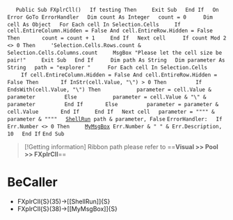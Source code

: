 &nbsp;&nbsp;&nbsp;&nbsp;
`Public Sub FXplrCll()`
&nbsp;&nbsp;&nbsp;&nbsp;`If testing Then`
&nbsp;&nbsp;&nbsp;&nbsp;&nbsp;&nbsp;&nbsp;&nbsp;`Exit Sub`
&nbsp;&nbsp;&nbsp;&nbsp;`End If`
&nbsp;&nbsp;&nbsp;&nbsp;`On Error GoTo ErrorHandler`
&nbsp;&nbsp;&nbsp;&nbsp;`Dim count As Integer`
&nbsp;&nbsp;&nbsp;&nbsp;`count = 0`
&nbsp;&nbsp;&nbsp;&nbsp;
&nbsp;&nbsp;&nbsp;&nbsp;`Dim cell As Object`
&nbsp;&nbsp;&nbsp;&nbsp;`For Each cell In Selection.Cells`
&nbsp;&nbsp;&nbsp;&nbsp;&nbsp;&nbsp;&nbsp;&nbsp;`If cell.EntireColumn.Hidden = False And cell.EntireRow.Hidden = False Then`
&nbsp;&nbsp;&nbsp;&nbsp;&nbsp;&nbsp;&nbsp;&nbsp;&nbsp;&nbsp;&nbsp;&nbsp;`count = count + 1`
&nbsp;&nbsp;&nbsp;&nbsp;&nbsp;&nbsp;&nbsp;&nbsp;`End If`
&nbsp;&nbsp;&nbsp;&nbsp;`Next cell`
&nbsp;&nbsp;&nbsp;&nbsp;
&nbsp;&nbsp;&nbsp;&nbsp;`If count Mod 2 <> 0 Then`
&nbsp;&nbsp;&nbsp;&nbsp;&nbsp;&nbsp;&nbsp;&nbsp;`'Selection.Cells.Rows.count & Selection.Cells.Columns.count`
&nbsp;&nbsp;&nbsp;&nbsp;&nbsp;&nbsp;&nbsp;&nbsp;`MsgBox "Please let the cell size be pair!"`
&nbsp;&nbsp;&nbsp;&nbsp;&nbsp;&nbsp;&nbsp;&nbsp;`Exit Sub`
&nbsp;&nbsp;&nbsp;&nbsp;`End If`
&nbsp;&nbsp;&nbsp;&nbsp;
&nbsp;&nbsp;&nbsp;&nbsp;`Dim path As String`
&nbsp;&nbsp;&nbsp;&nbsp;`Dim parameter As String`
&nbsp;&nbsp;&nbsp;&nbsp;`path = "explorer "`
&nbsp;&nbsp;&nbsp;&nbsp;
&nbsp;&nbsp;&nbsp;&nbsp;`For Each cell In Selection.Cells`
&nbsp;&nbsp;&nbsp;&nbsp;&nbsp;&nbsp;&nbsp;&nbsp;`If cell.EntireColumn.Hidden = False And cell.EntireRow.Hidden = False Then`
&nbsp;&nbsp;&nbsp;&nbsp;&nbsp;&nbsp;&nbsp;&nbsp;&nbsp;&nbsp;&nbsp;&nbsp;`If InStr(cell.Value, "\") > 0 Then`
&nbsp;&nbsp;&nbsp;&nbsp;&nbsp;&nbsp;&nbsp;&nbsp;&nbsp;&nbsp;&nbsp;&nbsp;&nbsp;&nbsp;&nbsp;&nbsp;`If EndsWith(cell.Value, "\") Then`
&nbsp;&nbsp;&nbsp;&nbsp;&nbsp;&nbsp;&nbsp;&nbsp;&nbsp;&nbsp;&nbsp;&nbsp;&nbsp;&nbsp;&nbsp;&nbsp;&nbsp;&nbsp;&nbsp;&nbsp;`parameter = cell.Value & parameter`
&nbsp;&nbsp;&nbsp;&nbsp;&nbsp;&nbsp;&nbsp;&nbsp;&nbsp;&nbsp;&nbsp;&nbsp;&nbsp;&nbsp;&nbsp;&nbsp;`Else`
&nbsp;&nbsp;&nbsp;&nbsp;&nbsp;&nbsp;&nbsp;&nbsp;&nbsp;&nbsp;&nbsp;&nbsp;&nbsp;&nbsp;&nbsp;&nbsp;&nbsp;&nbsp;&nbsp;&nbsp;`parameter = cell.Value & "\" & parameter`
&nbsp;&nbsp;&nbsp;&nbsp;&nbsp;&nbsp;&nbsp;&nbsp;&nbsp;&nbsp;&nbsp;&nbsp;&nbsp;&nbsp;&nbsp;&nbsp;`End If`
&nbsp;&nbsp;&nbsp;&nbsp;&nbsp;&nbsp;&nbsp;&nbsp;&nbsp;&nbsp;&nbsp;&nbsp;`Else`
&nbsp;&nbsp;&nbsp;&nbsp;&nbsp;&nbsp;&nbsp;&nbsp;&nbsp;&nbsp;&nbsp;&nbsp;&nbsp;&nbsp;&nbsp;&nbsp;`parameter = parameter & cell.Value`
&nbsp;&nbsp;&nbsp;&nbsp;&nbsp;&nbsp;&nbsp;&nbsp;&nbsp;&nbsp;&nbsp;&nbsp;`End If`
&nbsp;&nbsp;&nbsp;&nbsp;&nbsp;&nbsp;&nbsp;&nbsp;`End If`
&nbsp;&nbsp;&nbsp;&nbsp;`Next cell`
&nbsp;&nbsp;&nbsp;&nbsp;`parameter = """" & parameter & """"`
&nbsp;&nbsp;&nbsp;&nbsp;[`ShellRun`](ShellRun)` path & parameter, False`
`ErrorHandler:`
&nbsp;&nbsp;&nbsp;&nbsp;`If Err.Number <> 0 Then`
&nbsp;&nbsp;&nbsp;&nbsp;&nbsp;&nbsp;&nbsp;&nbsp;[`MyMsgBox`](MyMsgBox)` Err.Number & " " & Err.Description, 10`
&nbsp;&nbsp;&nbsp;&nbsp;`End If`
`End Sub`


> [!Getting information]
> Ribbon path please refer to ==**Visual >> Pool >> FXplrCll**==


# BeCaller
- FXplrCll{S}(35)->[[ShellRun]]{S}
- FXplrCll{S}(38)->[[MyMsgBox]]{S}

